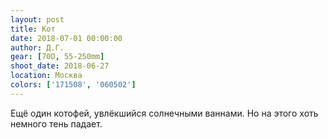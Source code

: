 ```yaml
---
layout: post
title: Кот
date: 2018-07-01 00:00:00
author: Д.Г.
gear: [70D, 55-250mm]
shoot_date: 2018-06-27
location: Москва
colors: ['171508', '060502']
---
```

Ещё один котофей, увлёкшийся солнечными ваннами. Но на этого хоть немного тень падает.
